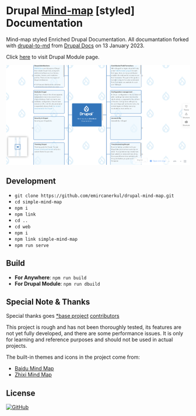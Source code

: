 # Drupal [Mind-map](https://drupal.emircanerkul.com) [styled] Documentation

Mind-map styled Enriched Drupal Documentation. All documantation forked with [drupal-to-md](https://github.com/emircanerkul/drupal-to-md) from [Drupal Docs](https://www.drupal.org/docs) on 13 January 2023.

Click [here](https://www.drupal.org/project/mindmap) to visit Drupal Module page.

![Preview](preview.png)

## Development

* `git clone https://github.com/emircanerkul/drupal-mind-map.git`
* `cd simple-mind-map`
* `npm i`
* `npm link`
* `cd ..`
* `cd web`
* `npm i`
* `npm link simple-mind-map`
* `npm run serve`

## Build

* **For Anywhere**: `npm run build`
* **For Drupal Module**: `npm run dbuild`

## Special Note & Thanks

Special thanks goes [*base project](https://github.com/wanglin2/mind-map) [contributors](https://github.com/wanglin2/mind-map/graphs/contributors) 

This project is rough and has not been thoroughly tested, its features are not
yet fully developed, and there are some performance issues. It is only for
learning and reference purposes and should not be used in actual projects.

The built-in themes and icons in the project come from:

* [Baidu Mind Map](https://naotu.baidu.com/)
* [Zhixi Mind Map](https://www.zhixi.com/)

## License

[![GitHub](https://img.shields.io/github/license/emircanerkul/drupal-to-md?style=for-the-badge)](LICENSE)
